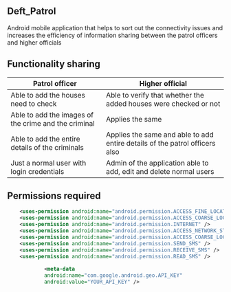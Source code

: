 ## Deft_Patrol
Android mobile application that helps to sort out the connectivity issues and increases the efficiency of information sharing between the patrol officers
and higher officials

## Functionality sharing
Patrol officer | Higher official
---------------|-----------------
Able to add the houses need to check | Able to verify that whether the added houses were checked or not
Able to add the images of the crime and the criminal | Applies the same
Able to add the entire details of the criminals | Applies the same and able to add entire details of the patrol officers also
Just a normal user with login credentials | Admin of the application able to add, edit and delete normal users

## Permissions required
```xml
    <uses-permission android:name="android.permission.ACCESS_FINE_LOCATION" />
    <uses-permission android:name="android.permission.ACCESS_COARSE_LOCATION" />
    <uses-permission android:name="android.permission.INTERNET" />
    <uses-permission android:name="android.permission.ACCESS_NETWORK_STATE" />
    <uses-permission android:name="android.permission.ACCESS_COARSE_LOCATION" />
    <uses-permission android:name="android.permission.SEND_SMS" />
    <uses-permission android:name="android.permission.RECEIVE_SMS" />
    <uses-permission android:name="android.permission.READ_SMS" />
    
            <meta-data
            android:name="com.google.android.geo.API_KEY"
            android:value="YOUR_API_KEY" />
    
   ```

